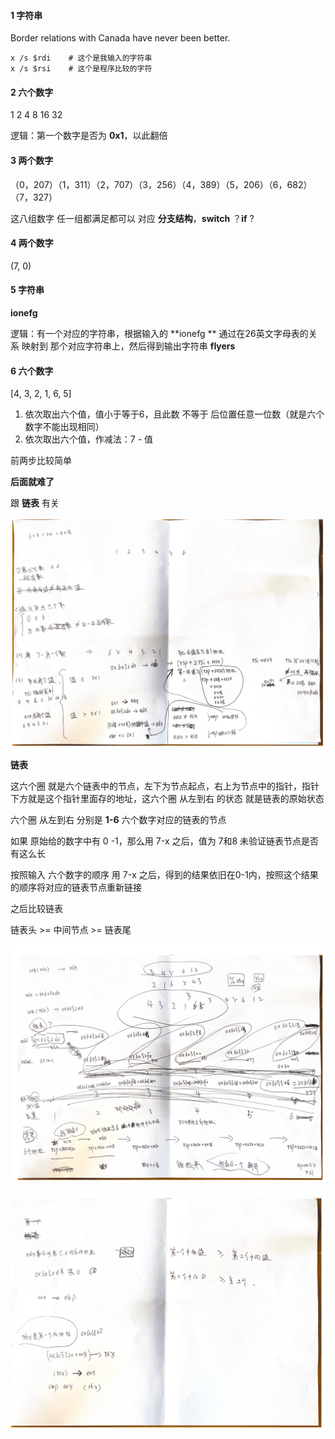 #### 1 字符串

Border relations with Canada have never been better.

```
x /s $rdi    # 这个是我输入的字符串
x /s $rsi    # 这个是程序比较的字符
```



#### 2 六个数字

1 2 4 8 16 32

逻辑：第一个数字是否为 **0x1**，以此翻倍



#### 3 两个数字

（0，207）（1，311）（2，707）（3，256）（4，389）（5，206）（6，682）（7，327）

这八组数字 任一组都满足都可以 对应 **分支结构**，**switch** ？**if** ?



#### 4 两个数字

(7, 0)



#### 5 字符串

**ionefg**

逻辑：有一个对应的字符串，根据输入的 **ionefg ** 通过在26英文字母表的关系 映射到 那个对应字符串上，然后得到输出字符串 **flyers**



#### 6 六个数字

[4, 3, 2, 1, 6, 5]

1. 依次取出六个值，值小于等于6，且此数 不等于 后位置任意一位数（就是六个数字不能出现相同）
2. 依次取出六个值，作减法：7 - 值

前两步比较简单

**后面就难了**

跟 **链表** 有关

![](md-pics/1.png)

**链表**

这六个圈 就是六个链表中的节点，左下为节点起点，右上为节点中的指针，指针下方就是这个指针里面存的地址，这六个圈 从左到右 的状态 就是链表的原始状态

 六个圈 从左到右 分别是 **1-6** 六个数字对应的链表的节点

如果 原始给的数字中有 0 -1，那么用 7-x 之后，值为 7和8 未验证链表节点是否有这么长



按照输入 六个数字的顺序 用 7-x 之后，得到的结果依旧在0-1内，按照这个结果的顺序将对应的链表节点重新链接

之后比较链表

链表头 >= 中间节点 >= 链表尾

![](md-pics/2.png)

![](md-pics/3.png)